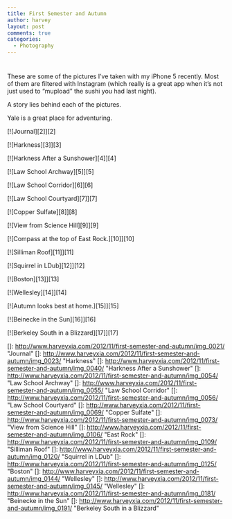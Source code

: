 ```yaml
---
title: First Semester and Autumn
author: harvey
layout: post
comments: true
categories:
  - Photography
---
```

# 

These are some of the pictures I’ve taken with my iPhone 5 recently. Most of them are filtered with Instagram (which really is a great app when it’s not just used to “mupload” the sushi you had last night).

A story lies behind each of the pictures.

Yale is a great place for adventuring.

[![Journal][2]][2] 

[![Harkness][3]][3] 

[![Harkness After a Sunshower][4]][4] 

  
[![Law School Archway][5]][5] 

[![Law School Corridor][6]][6] 

[![Law School Courtyard][7]][7] 

  
[![Copper Sulfate][8]][8] 

[![View from Science Hill][9]][9] 

[![Compass at the top of East Rock.][10]][10] 

  
[![Silliman Roof][11]][11] 

[![Squirrel in LDub][12]][12] 

[![Boston][13]][13] 

  
[![Wellesley][14]][14] 

[![Autumn looks best at home.][15]][15] 

[![Beinecke in the Sun][16]][16] 

  
[![Berkeley South in a Blizzard][17]][17]

 []: http://www.harveyxia.com/2012/11/first-semester-and-autumn/img_0021/ "Journal"
 []: http://www.harveyxia.com/2012/11/first-semester-and-autumn/img_0023/ "Harkness"
 []: http://www.harveyxia.com/2012/11/first-semester-and-autumn/img_0040/ "Harkness After a Sunshower"
 []: http://www.harveyxia.com/2012/11/first-semester-and-autumn/img_0054/ "Law School Archway"
 []: http://www.harveyxia.com/2012/11/first-semester-and-autumn/img_0055/ "Law School Corridor"
 []: http://www.harveyxia.com/2012/11/first-semester-and-autumn/img_0056/ "Law School Courtyard"
 []: http://www.harveyxia.com/2012/11/first-semester-and-autumn/img_0069/ "Copper Sulfate"
 []: http://www.harveyxia.com/2012/11/first-semester-and-autumn/img_0073/ "View from Science Hill"
 []: http://www.harveyxia.com/2012/11/first-semester-and-autumn/img_0106/ "East Rock"
 []: http://www.harveyxia.com/2012/11/first-semester-and-autumn/img_0109/ "Silliman Roof"
 []: http://www.harveyxia.com/2012/11/first-semester-and-autumn/img_0120/ "Squirrel in LDub"
 []: http://www.harveyxia.com/2012/11/first-semester-and-autumn/img_0125/ "Boston"
 []: http://www.harveyxia.com/2012/11/first-semester-and-autumn/img_0144/ "Wellesley"
 []: http://www.harveyxia.com/2012/11/first-semester-and-autumn/img_0145/ "Wellesley"
 []: http://www.harveyxia.com/2012/11/first-semester-and-autumn/img_0181/ "Beinecke in the Sun"
 []: http://www.harveyxia.com/2012/11/first-semester-and-autumn/img_0191/ "Berkeley South in a Blizzard"
